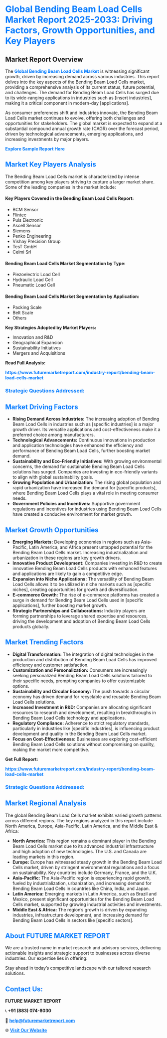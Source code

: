 <h1 style="color: #007BFF;">Global Bending Beam Load Cells Market Report 2025-2033: Driving Factors, Growth Opportunities, and Key Players</h1>

<section id="overview">
<h2>Market Report Overview</h2>
<p>The <a href="https://www.futuremarketreport.com/industry-report/bending-beam-load-cells-market" style="color: #007BFF; text-decoration: none;"><strong>Global Bending Beam Load Cells Market</strong></a> is witnessing significant growth, driven by increasing demand across various industries. This report delves into the key aspects of the Bending Beam Load Cells market, providing a comprehensive analysis of its current status, future potential, and challenges. The demand for Bending Beam Load Cells has surged due to its wide-ranging applications in industries such as [insert industries], making it a critical component in modern-day [applications].</p>
<p>As consumer preferences shift and industries innovate, the Bending Beam Load Cells market continues to evolve, offering both challenges and opportunities for stakeholders. The global market is expected to expand at a substantial compound annual growth rate (CAGR) over the forecast period, driven by technological advancements, emerging applications, and increasing investments by major players.</p>
</section>

<section id="overview">
<p><a href="https://www.futuremarketreport.com/request-sample/reportId=81761" style="color: #007BFF; text-decoration: none;"><strong>Explore Sample Report Here</strong></a></p>
</section>

<section id="key-players">
<h2 style="color: #007BFF;">Market Key Players Analysis</h2>
<p>The Bending Beam Load Cells market is characterized by intense competition among key players striving to capture a larger market share. Some of the leading companies in the market include:</p>
<h4>Key Players Covered in the Bending Beam Load Cells Report:</h4>
<ul><li>BCM Sensor</li><li>Flintec</li><li>Puls Electronic</li><li>Ascell Sensor</li><li>Siemens</li><li>Penko Engineering</li><li>Vishay Precision Group</li><li>TesT GmbH</li><li>Celmi Srl</li></ul>
<h4>Bending Beam Load Cells Market Segmentation by Type:</h4>
<ul><li>Piezoelectric Load Cell</li><li>Hydraulic Load Cell</li><li>Pneumatic Load Cell</li></ul>

<h4>Bending Beam Load Cells Market Segmentation by Application:</h4>
<ul><li>Packing Scale</li><li>Belt Scale</li><li>Others</li></ul>
<p><strong>Key Strategies Adopted by Market Players:</strong></p>
<ul>
<li>Innovation and R&D</li>
<li>Geographical Expansion</li>
<li>Sustainability Initiatives</li>
<li>Mergers and Acquisitions</li>
</ul>
</section>

<section>
<p><strong>Read Full Analysis: </strong></p><a href="https://www.futuremarketreport.com/industry-report/bending-beam-load-cells-market" style="color: #007BFF; text-decoration: none;"><strong>https://www.futuremarketreport.com/industry-report/bending-beam-load-cells-market</strong></a>
<h3 style="color: #007BFF;">Strategic Questions Addressed:</h3>
</section>

<section id="driving-factors">
<h2 style="color: #007BFF;">Market Driving Factors</h2>
<ul>
<li><strong>Rising Demand Across Industries:</strong> The increasing adoption of Bending Beam Load Cells in industries such as [specific industries] is a major growth driver. Its versatile applications and cost-effectiveness make it a preferred choice among manufacturers.</li>
<li><strong>Technological Advancements:</strong> Continuous innovations in production and application technologies have enhanced the efficiency and performance of Bending Beam Load Cells, further boosting market demand.</li>
<li><strong>Sustainability and Eco-Friendly Initiatives:</strong> With growing environmental concerns, the demand for sustainable Bending Beam Load Cells solutions has surged. Companies are investing in eco-friendly variants to align with global sustainability goals.</li>
<li><strong>Growing Population and Urbanization:</strong> The rising global population and rapid urbanization have increased the demand for [specific products], where Bending Beam Load Cells plays a vital role in meeting consumer needs.</li>
<li><strong>Government Policies and Incentives:</strong> Supportive government regulations and incentives for industries using Bending Beam Load Cells have created a conducive environment for market growth.</li>
</ul>
</section>

<section id="growth-opportunities">
<h2 style="color: #007BFF;">Market Growth Opportunities</h2>
<ul>
<li><strong>Emerging Markets:</strong> Developing economies in regions such as Asia-Pacific, Latin America, and Africa present untapped potential for the Bending Beam Load Cells market. Increasing industrialization and urbanization in these regions are key growth drivers.</li>
<li><strong>Innovative Product Development:</strong> Companies investing in R&D to create innovative Bending Beam Load Cells products with enhanced features and applications are likely to gain a competitive edge.</li>
<li><strong>Expansion into Niche Applications:</strong> The versatility of Bending Beam Load Cells allows it to be utilized in niche markets such as [specific niches], creating opportunities for growth and diversification.</li>
<li><strong>E-commerce Growth:</strong> The rise of e-commerce platforms has created a surge in demand for Bending Beam Load Cells used in [specific applications], further boosting market growth.</li>
<li><strong>Strategic Partnerships and Collaborations:</strong> Industry players are forming partnerships to leverage shared expertise and resources, driving the development and adoption of Bending Beam Load Cells products globally.</li>
</ul>
</section>

<section id="trending-factors">
<h2 style="color: #007BFF;">Market Trending Factors</h2>
<ul>
<li><strong>Digital Transformation:</strong> The integration of digital technologies in the production and distribution of Bending Beam Load Cells has improved efficiency and customer satisfaction.</li>
<li><strong>Customization and Personalization:</strong> Consumers are increasingly seeking personalized Bending Beam Load Cells solutions tailored to their specific needs, prompting companies to offer customizable options.</li>
<li><strong>Sustainability and Circular Economy:</strong> The push towards a circular economy has driven demand for recyclable and reusable Bending Beam Load Cells solutions.</li>
<li><strong>Increased Investment in R&D:</strong> Companies are allocating significant resources to research and development, resulting in breakthroughs in Bending Beam Load Cells technology and applications.</li>
<li><strong>Regulatory Compliance:</strong> Adherence to strict regulatory standards, particularly in industries like [specific industries], is influencing product development and quality in the Bending Beam Load Cells market.</li>
<li><strong>Focus on Cost-Effectiveness:</strong> Businesses are exploring cost-efficient Bending Beam Load Cells solutions without compromising on quality, making the market more competitive.</li>
</ul>
</section>

<section>
<p><strong>Get Full Report: </strong></p><a href="https://www.futuremarketreport.com/industry-report/bending-beam-load-cells-market" style="color: #007BFF; text-decoration: none;"><strong>https://www.futuremarketreport.com/industry-report/bending-beam-load-cells-market</strong></a>
<h3 style="color: #007BFF;">Strategic Questions Addressed:</h3>
</section>


<section id="regional-analysis">
<h2 style="color: #007BFF;">Market Regional Analysis</h2>
<p>The global Bending Beam Load Cells market exhibits varied growth patterns across different regions. The key regions analyzed in this report include North America, Europe, Asia-Pacific, Latin America, and the Middle East & Africa:</p>
<ul>
<li><strong>North America:</strong> This region remains a dominant player in the Bending Beam Load Cells market due to its advanced industrial infrastructure and high adoption of new technologies. The U.S. and Canada are leading markets in this region.</li>
<li><strong>Europe:</strong> Europe has witnessed steady growth in the Bending Beam Load Cells market, driven by stringent environmental regulations and a focus on sustainability. Key countries include Germany, France, and the U.K.</li>
<li><strong>Asia-Pacific:</strong> The Asia-Pacific region is experiencing rapid growth, fueled by industrialization, urbanization, and increasing demand for Bending Beam Load Cells in countries like China, India, and Japan.</li>
<li><strong>Latin America:</strong> Emerging markets in Latin America, such as Brazil and Mexico, present significant opportunities for the Bending Beam Load Cells market, supported by growing industrial activities and investments.</li>
<li><strong>Middle East & Africa:</strong> The region’s growth is driven by expanding industries, infrastructure development, and increasing demand for Bending Beam Load Cells in sectors like [specific sectors].</li>
</ul>
</section>

<footer>
<h2 style="color: #007BFF;">About FUTURE MARKET REPORT</h2>
<p>We are a trusted name in market research and advisory services, delivering actionable insights and strategic support to businesses across diverse industries. Our expertise lies in offering:</p>

<p>Stay ahead in today’s competitive landscape with our tailored research solutions.</p>

<h2 style="color: #007BFF;">Contact Us:</h2>
<p><strong>FUTURE MARKET REPORT</strong></p>
<p>📞 <strong>+91 (883) 074-8030</strong></p>
<p>📧 <strong><a href="mailto:help@futuremarketreport.com" style="color: #007BFF;">help@futuremarketreport.com</a></strong></p>
<p>🌐 <strong><a href="https://www.futuremarketreport.com/" style="color: #007BFF;">Visit Our Website</a></strong></p>
</footer>
